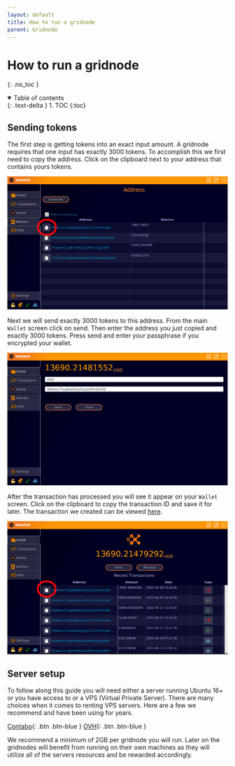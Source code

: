 ```yaml
---
layout: default
title: How to run a gridnode
parent: Gridnode
---
```


# How to run a gridnode
{: .no_toc }

<details open markdown="block">
  <summary>
    Table of contents
  </summary>
  {: .text-delta }
1. TOC
{:toc}
</details>

## Sending tokens

The first step is getting tokens into an exact input amount. A gridnode requires that one input has exactly 3000 tokens. To accomplish this we first need to copy the address. Click on the clipboard next to your address that contains yours tokens.

![](../../assets/images/gn-address-copy.png)

Next we will send exactly 3000 tokens to this address. From the main `Wallet` screen click on send. Then enter the address you just copied and exactly 3000 tokens. Press send and enter your passphrase if you encrypted your wallet.

![](../../assets/images/gn-send-tokens.png)

After the transaction has processed you will see it appear on your `Wallet` screen. Click on the clipboard to copy the transaction ID and save it for later. The transaction we created can be viewed [here](https://explorer.unigrid.org/tx/d4d91ea946eb3a1f5b8e6ae1049b44ad8ed6c5644004ab662681e6e08e714080).

![](../../assets/images/gn-get-txid.png)

## Server setup

To follow along this guide you will need either a server running Ubuntu 16+ or you have access to or a VPS (Virtual Private Server). There are many choices when it comes to renting VPS servers. Here are a few we recommend and have been using for years.

 [Contabo](https://contabo.com/){: .btn .btn-blue }
 [OVH](https://www.ovhcloud.com/){: .btn .btn-blue }
 
We recommend a minimum of 2GB per gridnode you will run. Later on the gridnodes will benefit from running on their own machines as they will utilize all of the servers resources and be rewarded accordingly.


 
 
